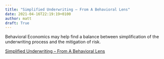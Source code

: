 ```yaml
---
title: "Simplified Underwriting – From A Behavioral Lens"
date: 2021-04-16T22:19:19+0100
author: matt
draft: True
---
```

Behavioral Economics may help find a balance between simplification of the underwriting process and the mitigation of risk.

[ Simplified Underwriting – From A Behavioral Lens ]( https://www.scor.com/en/expert-views/simplified-underwriting-behavioural-lens )
